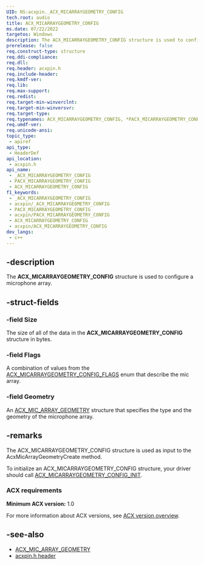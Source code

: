 ```yaml
---
UID: NS:acxpin._ACX_MICARRAYGEOMETRY_CONFIG
tech.root: audio
title: ACX_MICARRAYGEOMETRY_CONFIG
ms.date: 07/22/2022
targetos: Windows
description: The ACX_MICARRAYGEOMETRY_CONFIG structure is used to configure a microphone array.
prerelease: false
req.construct-type: structure
req.ddi-compliance: 
req.dll: 
req.header: acxpin.h
req.include-header: 
req.kmdf-ver: 
req.lib: 
req.max-support: 
req.redist: 
req.target-min-winverclnt: 
req.target-min-winversvr: 
req.target-type: 
req.typenames: ACX_MICARRAYGEOMETRY_CONFIG, *PACX_MICARRAYGEOMETRY_CONFIG
req.umdf-ver: 
req.unicode-ansi: 
topic_type:
 - apiref
api_type:
 - HeaderDef
api_location:
 - acxpin.h
api_name:
 - _ACX_MICARRAYGEOMETRY_CONFIG
 - PACX_MICARRAYGEOMETRY_CONFIG
 - ACX_MICARRAYGEOMETRY_CONFIG
f1_keywords:
 - _ACX_MICARRAYGEOMETRY_CONFIG
 - acxpin/_ACX_MICARRAYGEOMETRY_CONFIG
 - PACX_MICARRAYGEOMETRY_CONFIG
 - acxpin/PACX_MICARRAYGEOMETRY_CONFIG
 - ACX_MICARRAYGEOMETRY_CONFIG
 - acxpin/ACX_MICARRAYGEOMETRY_CONFIG
dev_langs:
 - c++
---
```


## -description

The **ACX_MICARRAYGEOMETRY_CONFIG** structure is used to configure a microphone array.

## -struct-fields

### -field Size

The size of all of the data in the **ACX_MICARRAYGEOMETRY_CONFIG** structure in bytes.

### -field Flags

A combination of values from the [ACX_MICARRAYGEOMETRY_CONFIG_FLAGS](ne-acxpin-acx_micarraygeometry_config_flags.md) enum that describe the mic array.

### -field Geometry

An [ACX_MIC_ARRAY_GEOMETRY](ns-acxpin-acx_mic_array_geometry.md) structure that specifies the type and the geometry of the microphone array.

## -remarks

The ACX_MICARRAYGEOMETRY_CONFIG structure is used as input to the AcxMicArrayGeometryCreate method.

To initialize an ACX_MICARRAYGEOMETRY_CONFIG structure, your driver should call [ACX_MICARRAYGEOMETRY_CONFIG_INIT](nf-acxpin-acx_micarraygeometry_config_init.md).

### ACX requirements

**Minimum ACX version:** 1.0

For more information about ACX versions, see [ACX version overview](/windows-hardware/drivers/audio/acx-version-overview).

## -see-also

- [ACX_MIC_ARRAY_GEOMETRY](ns-acxpin-acx_mic_array_geometry.md)
- [acxpin.h header](index.md)


